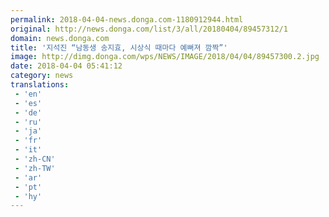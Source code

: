 ```yaml
---
permalink: 2018-04-04-news.donga.com-1180912944.html
original: http://news.donga.com/list/3/all/20180404/89457312/1
domain: news.donga.com
title: '지석진 “남동생 송지효, 시상식 때마다 예뻐져 깜짝”'
image: http://dimg.donga.com/wps/NEWS/IMAGE/2018/04/04/89457300.2.jpg
date: 2018-04-04 05:41:12
category: news
translations: 
 - 'en'
 - 'es'
 - 'de'
 - 'ru'
 - 'ja'
 - 'fr'
 - 'it'
 - 'zh-CN'
 - 'zh-TW'
 - 'ar'
 - 'pt'
 - 'hy'
---
```


